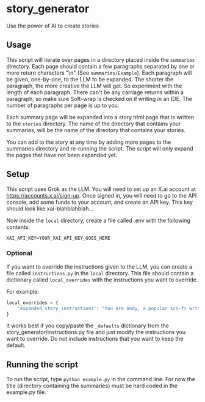 # story_generator
Use the power of AI to create stories

## Usage
This script will iterate over pages in a directory placed inside the `summaries` directory. Each page should contain a few paragraphs separated by one or more return characters "\n" (See `summaries/Example`). Each paragraph will be given, one-by-one, to the LLM to be expanded. The shorter the paragraph, the more creative the LLM will get. So experiment with the length of each paragraph. There can't be any carriage returns within a paragraph, so make sure Soft-wrap is checked on if writing in an IDE. The number of paragraphs per page is up to you.

Each summary page will be expanded into a story html page that is written to the `stories` directory. The name of the directory that contains your summaries, will be the name of the directory that contains your stories.

You can add to the story at any time by adding more pages to the summaries directory and re-running the script. The script will only expand the pages that have not been expanded yet.


## Setup
This script uses Grok as the LLM. You will need to set up an X.ai account at https://accounts.x.ai/sign-up. Once signed in, you will need to go to the API console, add some funds to your account, and create an API key. This key should look like xai-blahblahblah...

Now inside the `local` directory, create a file called .env with the following contents:
```dotenv
XAI_API_KEY=YOUR_XAI_API_KEY_GOES_HERE
```

### Optional
If you want to override the instructions given to the LLM, you can create a file called `instructions.py` in the `local` directory. This file should contain a dictionary called `local_overrides` with the instructions you want to override.

For example:
```python
local_overrides = {
    'expanded_story_instructions': "You are Andy, a popular sci-fi writer that loves to write stories that have unexpected plot twists...",
}
```
It works best if you copy/paste the `_defaults` dictionary from the story_generator/instructions.py file and just modify the instructions you want to override. Do not include instructions that you want to keep the default.

## Running the script
To run the script, type `python example.py` in the command line. For now the title (directory containing the summaries) must be hard coded in the example.py file.
